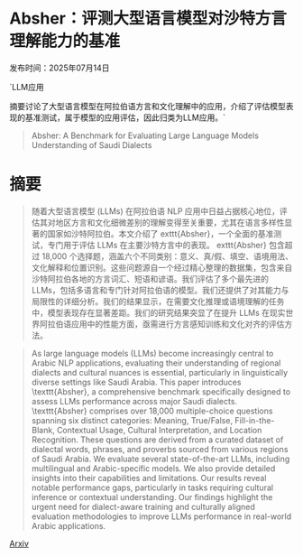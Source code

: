 # Absher：评测大型语言模型对沙特方言理解能力的基准

发布时间：2025年07月14日

`LLM应用

摘要讨论了大型语言模型在阿拉伯语方言和文化理解中的应用，介绍了评估模型表现的基准测试，属于模型的应用评估，因此归类为LLM应用。`

> Absher: A Benchmark for Evaluating Large Language Models Understanding of Saudi Dialects

# 摘要

> 随着大型语言模型 (LLMs) 在阿拉伯语 NLP 应用中日益占据核心地位，评估其对地区方言和文化细微差别的理解变得至关重要，尤其在语言多样性显著的国家如沙特阿拉伯。本文介绍了 	exttt{Absher}，一个全面的基准测试，专门用于评估 LLMs 在主要沙特方言中的表现。 	exttt{Absher} 包含超过 18,000 个选择题，涵盖六个不同类别：意义、真/假、填空、语境用法、文化解释和位置识别。这些问题源自一个经过精心整理的数据集，包含来自沙特阿拉伯各地的方言词汇、短语和谚语。我们评估了多个最先进的 LLMs，包括多语言和专门针对阿拉伯语的模型。我们还提供了对其能力与局限性的详细分析。我们的结果显示，在需要文化推理或语境理解的任务中，模型表现存在显著差距。我们的研究结果突显了在提升 LLMs 在现实世界阿拉伯语应用中的性能方面，亟需进行方言感知训练和文化对齐的评估方法。
    

> As large language models (LLMs) become increasingly central to Arabic NLP applications, evaluating their understanding of regional dialects and cultural nuances is essential, particularly in linguistically diverse settings like Saudi Arabia. This paper introduces \texttt{Absher}, a comprehensive benchmark specifically designed to assess LLMs performance across major Saudi dialects. \texttt{Absher} comprises over 18,000 multiple-choice questions spanning six distinct categories: Meaning, True/False, Fill-in-the-Blank, Contextual Usage, Cultural Interpretation, and Location Recognition. These questions are derived from a curated dataset of dialectal words, phrases, and proverbs sourced from various regions of Saudi Arabia. We evaluate several state-of-the-art LLMs, including multilingual and Arabic-specific models. We also provide detailed insights into their capabilities and limitations. Our results reveal notable performance gaps, particularly in tasks requiring cultural inference or contextual understanding. Our findings highlight the urgent need for dialect-aware training and culturally aligned evaluation methodologies to improve LLMs performance in real-world Arabic applications.

[Arxiv](https://arxiv.org/abs/2507.10216)